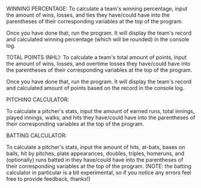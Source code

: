 WINNING PERCENTAGE:
To calculate a team's winning percentage, input the amount of wins, losses, and ties they have/could have into the parentheses of their corresponding variables at the top of the program.

Once you have done that, run the program. It will display the team's record and calculated winning percentage (which will be rounded) in the console log.

TOTAL POINTS (NHL):
To calculate a team's total amount of points, input the amount of wins, losses, and overtime losses they have/could have into the parentheses of their corresponding variables at the top of the program.

Once you have done that, run the program. It will display the team's record and calculated amount of points based on the record in the console log.

PITCHING CALCULATOR:

To calculate a pitcher's stats, input the amount of earned runs, total innings, played innings, walks, and hits they have/could have into the parentheses of their corresponding variables at the top of the program.

BATTING CALCULATOR: 

To calculate a pitcher's stats, input the amount of hits, at-bats, bases on balls, hit by pitches, plate appearances, doubles, triples, homeruns, and (optionally) runs batted in they have/could have into the parentheses of their corresponding variables at the top of the program. (NOTE: the batting calculator in particular is a bit experimental, so if you notice any errors feel free to provide feedback, thanks!)
